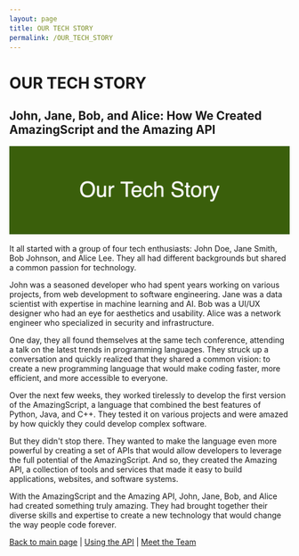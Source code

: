 ```yaml
---
layout: page
title: OUR TECH STORY
permalink: /OUR_TECH_STORY
---
```

# OUR TECH STORY

## John, Jane, Bob, and Alice: How We Created AmazingScript and the Amazing API

![our-tech-story](images/1600x500_ffffff_3A5F0B_our-tech-story.png)

It all started with a group of four tech enthusiasts: John Doe, Jane Smith, Bob Johnson, and Alice Lee. They all had different backgrounds but shared a common passion for technology.

John was a seasoned developer who had spent years working on various projects, from web development to software engineering. Jane was a data scientist with expertise in machine learning and AI. Bob was a UI/UX designer who had an eye for aesthetics and usability. Alice was a network engineer who specialized in security and infrastructure.

One day, they all found themselves at the same tech conference, attending a talk on the latest trends in programming languages. They struck up a conversation and quickly realized that they shared a common vision: to create a new programming language that would make coding faster, more efficient, and more accessible to everyone.

Over the next few weeks, they worked tirelessly to develop the first version of the AmazingScript, a language that combined the best features of Python, Java, and C++. They tested it on various projects and were amazed by how quickly they could develop complex software.

But they didn't stop there. They wanted to make the language even more powerful by creating a set of APIs that would allow developers to leverage the full potential of the AmazingScript. And so, they created the Amazing API, a collection of tools and services that made it easy to build applications, websites, and software systems.

With the AmazingScript and the Amazing API, John, Jane, Bob, and Alice had created something truly amazing. They had brought together their diverse skills and expertise to create a new technology that would change the way people code forever.

[Back to main page](INDEX.md) | [Using the API](USING_THE_API.md) | [Meet the Team](MEET_THE_TEAM.md)